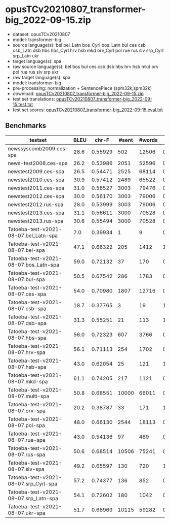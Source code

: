 # opusTCv20210807_transformer-big_2022-09-15.zip

* dataset: opusTCv20210807
* model: transformer-big
* source language(s): bel bel_Latn bos_Cyrl bos_Latn bul ces csb csb_Latn dsb hbs hbs_Cyrl hrv hsb mkd orv_Cyrl pol rue rus slv srp_Cyrl srp_Latn ukr
* target language(s): spa
* raw source language(s): bel bos bul ces csb dsb hbs hrv hsb mkd orv pol rue rus slv srp ukr
* raw target language(s): spa
* model: transformer-big
* pre-processing: normalization + SentencePiece (spm32k,spm32k)
* download: [opusTCv20210807_transformer-big_2022-09-15.zip](https://object.pouta.csc.fi/Tatoeba-MT-models/sla-spa/opusTCv20210807_transformer-big_2022-09-15.zip)
* test set translations: [opusTCv20210807_transformer-big_2022-09-15.test.txt](https://object.pouta.csc.fi/Tatoeba-MT-models/sla-spa/opusTCv20210807_transformer-big_2022-09-15.test.txt)
* test set scores: [opusTCv20210807_transformer-big_2022-09-15.eval.txt](https://object.pouta.csc.fi/Tatoeba-MT-models/sla-spa/opusTCv20210807_transformer-big_2022-09-15.eval.txt)

## Benchmarks

| testset | BLEU  | chr-F | #sent | #words | BP |
|---------|-------|-------|-------|--------|----|
| newssyscomb2009.ces-spa 	| 28.6 	| 0.55929 	| 502 	| 12506 	| 0.983 |
| news-test2008.ces-spa 	| 26.2 	| 0.53986 	| 2051 	| 52596 	| 0.995 |
| newstest2009.ces-spa 	| 26.5 	| 0.54471 	| 2525 	| 68114 	| 0.989 |
| newstest2010.ces-spa 	| 30.9 	| 0.57412 	| 2489 	| 65522 	| 0.999 |
| newstest2011.ces-spa 	| 31.0 	| 0.56527 	| 3003 	| 79476 	| 0.996 |
| newstest2012.ces-spa 	| 30.0 	| 0.56170 	| 3003 	| 79006 	| 0.995 |
| newstest2012.rus-spa 	| 28.0 	| 0.53999 	| 3003 	| 79006 	| 0.975 |
| newstest2013.ces-spa 	| 31.1 	| 0.56611 	| 3000 	| 70528 	| 0.969 |
| newstest2013.rus-spa 	| 30.6 	| 0.55494 	| 3000 	| 70528 	| 0.973 |
| Tatoeba-test-v2021-08-07.bel_Latn-spa 	| 7.0 	| 0.39934 	| 1 	| 9 	| 0.607 |
| Tatoeba-test-v2021-08-07.bel-spa 	| 47.1 	| 0.66322 	| 205 	| 1412 	| 1.000 |
| Tatoeba-test-v2021-08-07.bos_Latn-spa 	| 59.0 	| 0.72132 	| 37 	| 170 	| 0.994 |
| Tatoeba-test-v2021-08-07.bul-spa 	| 50.5 	| 0.67542 	| 286 	| 1783 	| 0.985 |
| Tatoeba-test-v2021-08-07.ces-spa 	| 54.0 	| 0.70980 	| 1807 	| 12716 	| 0.965 |
| Tatoeba-test-v2021-08-07.csb-spa 	| 18.7 	| 0.37765 	| 3 	| 19 	| 1.000 |
| Tatoeba-test-v2021-08-07.dsb-spa 	| 31.3 	| 0.55251 	| 21 	| 113 	| 1.000 |
| Tatoeba-test-v2021-08-07.hbs-spa 	| 56.0 	| 0.72323 	| 607 	| 3766 	| 0.971 |
| Tatoeba-test-v2021-08-07.hrv-spa 	| 56.1 	| 0.71113 	| 254 	| 1702 	| 0.952 |
| Tatoeba-test-v2021-08-07.hsb-spa 	| 43.0 	| 0.62054 	| 25 	| 121 	| 1.000 |
| Tatoeba-test-v2021-08-07.mkd-spa 	| 61.1 	| 0.74205 	| 217 	| 1121 	| 0.996 |
| Tatoeba-test-v2021-08-07.multi-spa 	| 50.8 	| 0.68551 	| 10000 	| 66011 	| 0.977 |
| Tatoeba-test-v2021-08-07.orv-spa 	| 20.2 	| 0.38787 	| 33 	| 171 	| 1.000 |
| Tatoeba-test-v2021-08-07.pol-spa 	| 48.0 	| 0.66130 	| 2544 	| 18113 	| 0.966 |
| Tatoeba-test-v2021-08-07.rue-spa 	| 43.0 	| 0.54136 	| 97 	| 469 	| 0.906 |
| Tatoeba-test-v2021-08-07.rus-spa 	| 50.6 	| 0.68514 	| 10506 	| 75241 	| 0.970 |
| Tatoeba-test-v2021-08-07.slv-spa 	| 49.2 	| 0.65597 	| 130 	| 720 	| 1.000 |
| Tatoeba-test-v2021-08-07.srp_Cyrl-spa 	| 57.2 	| 0.74377 	| 136 	| 852 	| 0.971 |
| Tatoeba-test-v2021-08-07.srp_Latn-spa 	| 54.1 	| 0.72602 	| 180 	| 1042 	| 0.999 |
| Tatoeba-test-v2021-08-07.ukr-spa 	| 51.7 	| 0.68969 	| 10115 	| 59282 	| 0.984 |

